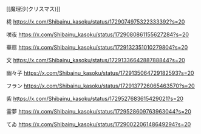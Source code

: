 [[魔理沙(クリスマス)]]


椛
https://x.com/Shibainu_kasoku/status/1729074975322333392?s=20

咲夜
https://x.com/Shibainu_kasoku/status/1729080861155627284?s=20

華扇
https://x.com/Shibainu_kasoku/status/1729132351010279804?s=20

文
https://x.com/Shibainu_kasoku/status/1729133664288788844?s=20

幽々子
https://x.com/Shibainu_kasoku/status/1729135064729182593?s=20

フラン
https://x.com/Shibainu_kasoku/status/1729137726065463570?s=20

紫
https://x.com/Shibainu_kasoku/status/1729527683615429021?s=20

霊夢
https://x.com/Shibainu_kasoku/status/1729528609763963044?s=20

てゐ
https://x.com/Shibainu_kasoku/status/1729002206148649294?s=20